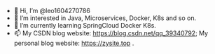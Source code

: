 - 👋 Hi, I’m @leo1604270786
- 👀 I’m interested in Java, Microservices, Docker, K8s and so on.
- 🌱 I’m currently learning SpringCloud Docker K8s.
- 📫 My CSDN blog website: https://blog.csdn.net/qq_39340792; My personal blog website: https://zysite.top .  

<!---
leo1604270786/leo1604270786 is a ✨ special ✨ repository because its `README.md` (this file) appears on your GitHub profile.
You can click the Preview link to take a look at your changes.
--->

